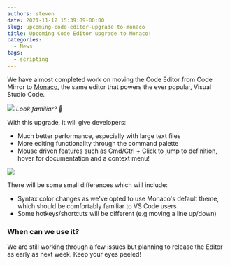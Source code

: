 ```yaml
---
authors: steven
date: 2021-11-12 15:39:09+00:00
slug: upcoming-code-editor-upgrade-to-monaco
title: Upcoming Code Editor upgrade to Monaco!
categories:
  - News
tags:
  - scripting
---
```


We have almost completed work on moving the Code Editor from Code Mirror to [Monaco](https://github.com/Microsoft/monaco-editor), the same editor that powers the ever popular, Visual Studio Code.

[![](/img/code-editor-monaco.png)](/img/code-editor-monaco.png)
_Look familiar? 👀_

With this upgrade, it will give developers:

- Much better performance, especially with large text files
- More editing functionality through the command palette
- Mouse driven features such as Cmd/Ctrl + Click to jump to definition, hover for documentation and a context menu!

[![](/img/playcanvas-monaco-code-editor-1.gif)](/img/playcanvas-monaco-code-editor-1.gif)

There will be some small differences which will include:

- Syntax color changes as we've opted to use Monaco's default theme, which should be comfortably familiar to VS Code users
- Some hotkeys/shortcuts will be different (e.g moving a line up/down)

### When can we use it?

We are still working through a few issues but planning to release the Editor as early as next week. Keep your eyes peeled!
